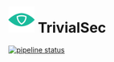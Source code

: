 # <img src="/assets/icon-512x512.png"  width="52" height="52"> TrivialSec

[![pipeline status](https://gitlab.com/trivialsec/python-common/badges/master/pipeline.svg)](https://gitlab.com/trivialsec/python-common/-/commits/master)
